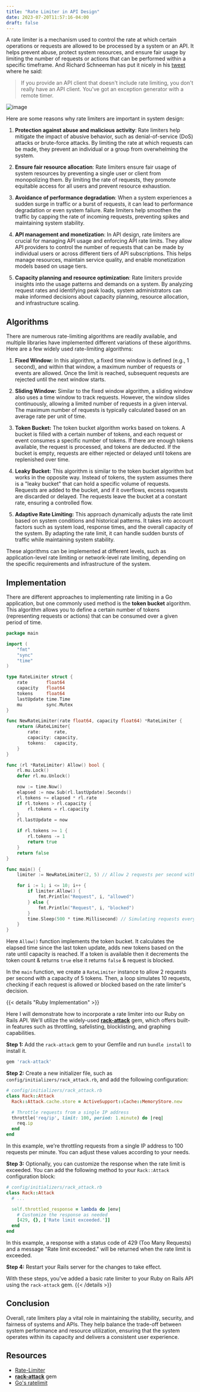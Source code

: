 ```yaml
---
title: "Rate Limiter in API Design"
date: 2023-07-20T11:57:16-04:00
draft: false
---
```


A rate limiter is a mechanism used to control the rate at which certain operations or requests are allowed to be processed by a system or an API. It helps prevent abuse, protect system resources, and ensure fair usage by limiting the number of requests or actions that can be performed within a specific timeframe. And Richard Schneeman has put it nicely in his [tweet](https://twitter.com/schneems/status/1138899094137651200?s=20) where he said:
> If you provide an API client that doesn't include rate limiting, you don't really have an API client. You've got an exception generator with a remote timer.

![image](/funnel.png#center)

Here are some reasons why rate limiters are important in system design:

1. **Protection against abuse and malicious activity**: Rate limiters help mitigate the impact of abusive behavior, such as denial-of-service (DoS) attacks or brute-force attacks. By limiting the rate at which requests can be made, they prevent an individual or a group from overwhelming the system.

2. **Ensure fair resource allocation**: Rate limiters ensure fair usage of system resources by preventing a single user or client from monopolizing them. By limiting the rate of requests, they promote equitable access for all users and prevent resource exhaustion.

3. **Avoidance of performance degradation**: When a system experiences a sudden surge in traffic or a burst of requests, it can lead to performance degradation or even system failure. Rate limiters help smoothen the traffic by capping the rate of incoming requests, preventing spikes and maintaining system stability.

4. **API management and monetization**: In API design, rate limiters are crucial for managing API usage and enforcing API rate limits. They allow API providers to control the number of requests that can be made by individual users or across different tiers of API subscriptions. This helps manage resources, maintain service quality, and enable monetization models based on usage tiers.

5. **Capacity planning and resource optimization**: Rate limiters provide insights into the usage patterns and demands on a system. By analyzing request rates and identifying peak loads, system administrators can make informed decisions about capacity planning, resource allocation, and infrastructure scaling.


## Algorithms

There are numerous rate-limiting algorithms are readily available, and multiple libraries have implemented different variations of these algorithms. Here are a few widely used rate-limiting algorithms:

1. **Fixed Window:** In this algorithm, a fixed time window is defined (e.g., 1 second), and within that window, a maximum number of requests or events are allowed. Once the limit is reached, subsequent requests are rejected until the next window starts.

2. **Sliding Window:** Similar to the fixed window algorithm, a sliding window also uses a time window to track requests. However, the window slides continuously, allowing a limited number of requests in a given interval. The maximum number of requests is typically calculated based on an average rate per unit of time.

3. **Token Bucket:** The token bucket algorithm works based on tokens. A bucket is filled with a certain number of tokens, and each request or event consumes a specific number of tokens. If there are enough tokens available, the request is processed, and tokens are deducted. If the bucket is empty, requests are either rejected or delayed until tokens are replenished over time.

4. **Leaky Bucket:** This algorithm is similar to the token bucket algorithm but works in the opposite way. Instead of tokens, the system assumes there is a "leaky bucket" that can hold a specific volume of requests. Requests are added to the bucket, and if it overflows, excess requests are discarded or delayed. The requests leave the bucket at a constant rate, ensuring a controlled flow.

5. **Adaptive Rate Limiting:** This approach dynamically adjusts the rate limit based on system conditions and historical patterns. It takes into account factors such as system load, response times, and the overall capacity of the system. By adapting the rate limit, it can handle sudden bursts of traffic while maintaining system stability.

These algorithms can be implemented at different levels, such as application-level rate limiting or network-level rate limiting, depending on the specific requirements and infrastructure of the system.

## Implementation

There are different approaches to implementing rate limiting in a Go application, but one commonly used method is the **token bucket** algorithm. This algorithm allows you to define a certain number of tokens (representing requests or actions) that can be consumed over a given period of time.

```go
package main

import (
	"fmt"
	"sync"
	"time"
)

type RateLimiter struct {
	rate       float64
	capacity   float64
	tokens     float64
	lastUpdate time.Time
	mu         sync.Mutex
}

func NewRateLimiter(rate float64, capacity float64) *RateLimiter {
	return &RateLimiter{
		rate:     rate,
		capacity: capacity,
		tokens:   capacity,
	}
}

func (rl *RateLimiter) Allow() bool {
	rl.mu.Lock()
	defer rl.mu.Unlock()

	now := time.Now()
	elapsed := now.Sub(rl.lastUpdate).Seconds()
	rl.tokens += elapsed * rl.rate
	if rl.tokens > rl.capacity {
		rl.tokens = rl.capacity
	}
	rl.lastUpdate = now

	if rl.tokens >= 1 {
		rl.tokens -= 1
		return true
	}
	return false
}

func main() {
	limiter := NewRateLimiter(2, 5) // Allow 2 requests per second with a capacity of 5 tokens

	for i := 1; i <= 10; i++ {
		if limiter.Allow() {
			fmt.Println("Request", i, "allowed")
		} else {
			fmt.Println("Request", i, "blocked")
		}
		time.Sleep(500 * time.Millisecond) // Simulating requests every 500 milliseconds
	}
}

```
Here `Allow()` function implements the token bucket. It calculates the elapsed time since the last token update, adds new tokens based on the rate until capacity is reached. If a token is available then it decrements the token count & returns `true` else it returns `false` & request is blocked.

In the `main` function, we create a `RateLimiter` instance to allow 2 requests per second with a capacity of 5 tokens. Then, a loop simulates 10 requests, checking if each request is allowed or blocked based on the rate limiter's decision.


{{< details "Ruby Implementation" >}}

Here I will demonstrate how to incorporate a rate limiter into our Ruby on Rails API. We'll utilize the widely-used **[rack-attack](https://github.com/rack/rack-attack)** gem, which offers built-in features such as throttling, safelisting, blocklisting, and graphing capabilities.

**Step 1:** Add the `rack-attack` gem to your Gemfile and run `bundle install` to install it.

```ruby
gem 'rack-attack'
```

**Step 2:** Create a new initializer file, such as `config/initializers/rack_attack.rb`, and add the following configuration:

```ruby
# config/initializers/rack_attack.rb
class Rack::Attack
  Rack::Attack.cache.store = ActiveSupport::Cache::MemoryStore.new

  # Throttle requests from a single IP address
  throttle('req/ip', limit: 100, period: 1.minute) do |req|
    req.ip
  end
end
```

In this example, we're throttling requests from a single IP address to 100 requests per minute. You can adjust these values according to your needs.


**Step 3:** Optionally, you can customize the response when the rate limit is exceeded. You can add the following method to your `Rack::Attack` configuration block:

```ruby
# config/initializers/rack_attack.rb
class Rack::Attack
  # ...

  self.throttled_response = lambda do |env|
    # Customize the response as needed
    [429, {}, ['Rate limit exceeded.']]
  end
end
```

In this example, a response with a status code of 429 (Too Many Requests) and a message "Rate limit exceeded." will be returned when the rate limit is exceeded.

**Step 4:** Restart your Rails server for the changes to take effect.

With these steps, you've added a basic rate limiter to your Ruby on Rails API using the `rack-attack` gem.
{{< /details >}}

## Conclusion

Overall, rate limiters play a vital role in maintaining the stability, security, and fairness of systems and APIs. They help balance the trade-off between system performance and resource utilization, ensuring that the system operates within its capacity and delivers a consistent user experience.

## Resources
- [Rate-Limiter](https://en.wikipedia.org/wiki/Rate_limiting)
- **[rack-attack](https://github.com/rack/rack-attack)** gem
- [Go's ratelimit](https://github.com/uber-go/ratelimit)
